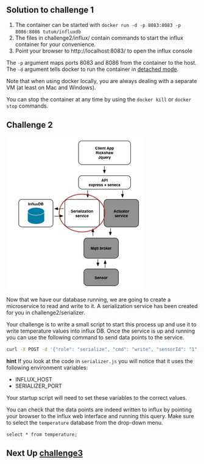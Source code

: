 ## Solution to challenge 1

1. The container can be started with `docker run -d -p 8083:8083 -p 8086:8086 tutum/influxdb`
2. The files in challenge2/influx/ contain commands to start the influx container for your convenience.
3. Point your browser to http://localhost:8083/ to open the influx console

The `-p` argument maps ports 8083 and 8086 from the container to the host. The `-d` argument tells docker to run the container in [detached mode](https://docs.docker.com/engine/reference/run/#detached-d).

Note that when using docker locally, you are always dealing with a separate VM (at least on Mac and Windows).

You can stop the container at any time by using the `docker kill` or `docker stop` commands.

## Challenge 2
![image](../images/challenge2.png)

Now that we have our database running, we are going to create a microservice to read and write to it. A serialization service has been created for you in challenge2/serializer.

Your challenge is to write a small script to start this process up and use it to write temperature values into influx DB. Once the service is up and running you can use the following command to send data points to the service.

```sh
curl -X POST -d '{"role": "serialize", "cmd": "write", "sensorId": "1", "temperature": 32}' http://localhost:10000/act  --header "Content-Type:application/json"
```

__hint__ If you look at the code in `serializer.js` you will notice that it uses the following environment variables:

* INFLUX_HOST
* SERIALIZER_PORT

Your startup script will need to set these variables to the correct values.

You can check that the data points are indeed written to influx by pointing your browser to the influx web interface and running this query. Make sure to select the `temperature` database from the drop-down menu.

```
select * from temperature;
```

## Next Up [challenge3](../challenge3/README.md)
